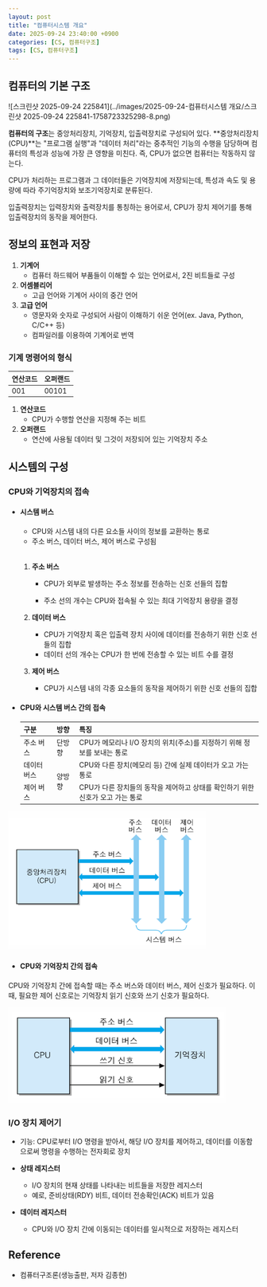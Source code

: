 ```yaml
---
layout: post
title: "컴퓨터시스템 개요"
date: 2025-09-24 23:40:00 +0900
categories: [CS, 컴퓨터구조]
tags: [CS, 컴퓨터구조]
---
```


## **컴퓨터의 기본 구조**

![스크린샷 2025-09-24 225841](../images/2025-09-24-컴퓨터시스템 개요/스크린샷 2025-09-24 225841-1758723325298-8.png)

**컴퓨터의 구조**는 중앙처리장치, 기억장치, 입출력장치로 구성되어 있다. **중앙처리장치(CPU)**는 "프로그램 실행"과 "데이터 처리"라는 중추적인 기능의 수행을 담당하며 컴퓨터의 특성과 성능에 가장 큰 영향을 미친다. 즉, CPU가 없으면 컴퓨터는 작동하지 않는다.

CPU가 처리하는 프로그램과 그 데이터들은 기억장치에 저장되는데, 특성과 속도 및 용량에 따라 주기억장치와 보조기억장치로 분류된다.

입출력장치는 입력장치와 출력장치를 통칭하는 용어로서, CPU가 장치 제어기를 통해 입출력장치의 동작을 제어한다.



## **정보의 표현과 저장**

1. **기계어**
   - 컴퓨터 하드웨어 부품들이 이해할 수 있는 언어로서, 2진 비트들로 구성
2. **어셈블리어**
   - 고급 언어와 기계어 사이의 중간 언어
3. **고급 언어**
   - 영문자와 숫자로 구성되어 사람이 이해하기 쉬운 언어(ex. Java, Python, C/C++ 등)
   - 컴파일러를 이용하여 기계어로 번역

### **기계 명령어의 형식**

| 연산코드 | 오퍼랜드 |
| -------- | -------- |
| 001      | 00101    |

1. **연산코드**
   - CPU가 수행할 연산을 지정해 주는 비트
2. **오퍼랜드**
   - 연산에 사용될 데이터 및 그것이 저장되어 있는 기억장치 주소



## **시스템의 구성**

### **CPU와 기억장치의 접속**

- #### **시스템 버스**

  - CPU와 시스템 내의 다른 요소들 사이의 정보를 교환하는 통로
  - 주소 버스, 데이터 버스, 제어 버스로 구성됨

  <br>

  1. **주소 버스**

     - CPU가 외부로 발생하는 주소 정보를 전송하는 신호 선들의 집합

     - 주소 선의 개수는 CPU와 접속될 수 있는 최대 기억장치 용량을 결정

  2. **데이터 버스**

     - CPU가 기억장치 혹은 입출력 장치 사이에 데이터를 전송하기 위한 신호 선들의 집합
     - 데이터 선의 개수는 CPU가 한 번에 전송할 수 있는 비트 수를 결정
  
  3. **제어 버스**
  
     - CPU가 시스템 내의 각종 요소들의 동작을 제어하기 위한 신호 선들의 집합
  
     
  
- #### **CPU와 시스템 버스 간의 접속**

  <table>
    <thead>
      <tr>
        <th>구분</th>
        <th>방향</th>
        <th>특징</th>
      </tr>
    </thead>
    <tbody>
      <tr>
        <td>주소 버스</td>
        <td>단방향</td>
        <td>CPU가 메모리나 I/O 장치의 위치(주소)를 지정하기 위해 정보를 보내는 통로</td>
      </tr>
      <tr>
        <td>데이터 버스</td>
        <td rowspan="2">양방향</td>
        <td>CPU와 다른 장치(메모리 등) 간에 실제 데이터가 오고 가는 통로</td>
      </tr>
      <tr>
        <td>제어 버스</td>
        <td>CPU가 다른 장치들의 동작을 제어하고 상태를 확인하기 위한 신호가 오고 가는 통로</td>
      </tr>
    </tbody>
  </table>

<img src="../images/2025-09-24-컴퓨터시스템 개요/image-20250925010450022.png" alt="image-20250925010450022" style="zoom:80%;" />

- #### **CPU와 기억장치 간의 접속**

CPU와 기억장치 간에 접속할 때는 주소 버스와 데이터 버스, 제어 신호가 필요하다. 이때, 필요한 제어 신호로는 기억장치 읽기 신호와 쓰기 신호가 필요하다.

<img src="../images/2025-09-24-컴퓨터시스템 개요/image-20250925011000298.png" alt="image-20250925011000298" style="zoom:80%;" />

### **I/O 장치 제어기**

- 기능: CPU로부터 I/O 명령을 받아서, 해당 I/O 장치를 제어하고, 데이터를 이동함으로써 명령을 수행하는 전자회로 장치



- **상태 레지스터**
  - I/O 장치의 현재 상태를 나타내는 비트들을 저장한 레지스터
  - 예로, 준비상태(RDY) 비트, 데이터 전송확인(ACK) 비트가 있음
- **데이터 레지스터**
  - CPU와 I/O 장치 간에 이동되는 데이터를 일시적으로 저장하는 레지스터



## **Reference**

- 컴퓨터구조론(생능출판, 저자 김종현)
